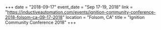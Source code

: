 +++
date = "2018-09-17"
event_date = "Sep 17-19, 2018"
link = "https://inductiveautomation.com/events/ignition-community-conference-2018-folsom-ca-09-17-2018"
location = "Folsom, CA"
title = "Ignition Community Conference 2018"
+++